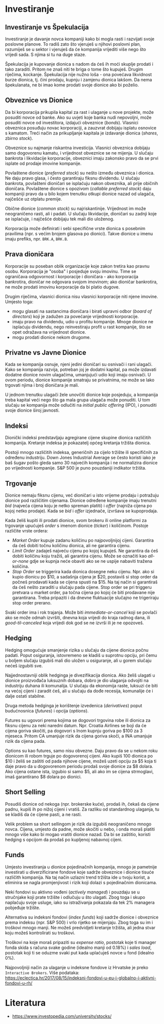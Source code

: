 # Investiranje

## Investiranje vs Špekulacija

Investiranje je davanje novca kompaniji kako bi mogla rasti i razvijati svoje poslovne planove. To radiš zato što vjeruješ u njihovi poslovni plan, razumiješ se u sektor i vjeruješ da će kompanija vrijediti više nego što vrijedi sada. S njima si tu na duge staze.

Špekulacija je kupovanje dionica s nadom da ćeš ih moći skuplje prodati i tako zaraditi. Pritom ne znaš niti te briga o tome što kupuješ. Drugim riječima, kockanje. Špekulacija nije nužno loša - ona povećava likvidnost burze dionica, tj. čini prodaju, kupnju i zamjenu dionica lakšom. Da nema špekulanata, ne bi imao kome prodati svoje dionice ako bi poželio.

## Obveznice vs Dionice

Da bi korporacija prikupila kapital za rast i ulaganje u nove projekte, može posuditi novce od banke. Ako su uvjeti koje banka nudi nepovoljni, može posuditi novce od investitora, izdajući obveznice (*bonds*). Vlasnici obveznica posuđuju novac korporaciji, a zauzvrat dobijaju isplatu osnovice s kamatom. Treći način za prikupljanje kapitala je izdavanje dionica (*shares*, zbirno *stock*).

Obveznice su najmanje riskantna investicija. Vlasnici obveznica dobijaju samo dogovorenu kamatu, i vrijednost obveznice se ne mijenja. U slučaju bankrota i likvidacije korporacije, obveznici imaju zakonsko pravo da se prvi isplate od prodaje imovine kompanije.

Povlaštene dionice (*preferred stock*) su nešto između obveznica i dionica. Ne daju pravo glasa, i često garantiraju fiksnu dividendu. U slučaju bankrota, povlašteni dioničari se isplaćuju nakon obveznika, ali prije običnih dioničara. Povlaštene dionice s opozivom (*callable preferred stock*) daju kompaniji pravo da u bilo kojem trenutku otkupi dionice nazad od ulagača, najčešće uz otplatu premije.

Obične dionice (*common stock*) su najriskantinije. Vrijednost im može neograničeno rasti, ali i padati. U slučaju likvidacije, dioničari su zadnji koje se isplaćuje, i najčešće dobijaju tek mali dio uloženog.

Korporacija može definirati i sebi specifične vrste dionica s posebnim pravilima (npr. s većim brojem glasova po dionici). Takve dionice u imenu imaju prefiks, npr. `BRK.A`, `BRK.B`.

## Prava dioničara

Korporacije su poseban oblik organizacije koje zakon tretira kao pravnu osobu. Korporacija je "osoba" i posjeduje svoju imovinu. Time se ograničava odgovornost i korporacije i dioničara - ako korporacija bankrotira, dioničar ne odgovara svojom imovinom; ako dioničar bankrotira, ne može prodati imovinu korporacije da bi platio dugove.

Drugim riječima, vlasnici dionica nisu vlasnici korporacije niti njene imovine. Umjesto toga:
* mogu glasati na sastancima dioničara i birati upravni odbor (*board of directors*) koji je zadužen za povećanje vrijednosti korporacije.
* imaju pravo na dividendu, udio u profitu kompanije. Mnoge dionice ne isplaćuju dividendu, nego reinvestiraju profit u rast kompanije, što se opet odražava na vrijednost dionice.
* mogu prodati dionice nekom drugome.

## Privatne vs Javne Dionice

Kada se kompanija osnuje, njeni jedini dioničari su osnivači i rani ulagači. Kako se kompanija razvija, potreban joj je dodatni kapital, pa može izdavati dodatne dionice novim ulagačima, umanjujući udio koji imaju osnivači. U ovom periodu, dionice kompanije smatraju se privatnima, ne može se lako trgovati njima i broj dioničara je mali.

U jednom trenutku ulagači žele unovčiti dionice koje posjeduju, a kompanija treba kapital veći nego što ga mala grupa ulagača može ponuditi. U tom slučaju se kompanija može odlučiti na *initial public offering* (IPO), i ponuditi svoje dionice široj javnosti.

## Indeksi

Dionički indeksi predstavljaju agregirane cijene skupine dionica različitih kompanija. Kretanje indeksa je pokazatelj općeg kretanja tržišta dionica.

Postoji mnogo različitih indeksa, generičnih za cijelo tržište ili specifičnih za određenu industriju. Down Jones Industrial Average se često koristi iako je baš šugav pošto gleda samo 30 najvećih kompanija i ne normalizira dionice po vrijednosti kompanije. S&P 500 je puno pouzdaniji indikator tržišta.

## Trgovanje

Dionice nemaju fiksnu cijenu, već dioničari u isto vrijeme prodaju i potražuju dionice pod različitim cijenama. Dionice određene kompanije imaju trenutni *bid* (najveća cijena koju je netko spreman platiti) i *offer* (najniža cijena po kojoj netko prodaje). Kada se *bid* i *offer* izjednače, izvršava se kupoprodaja.

Kada želiš kupiti ili prodati dionice, svom brokeru ili online platformi za trgovanje upućuješ *order* s imenom dionice (*ticker*) i količinom. Postoje različite vrste ordera:
* *Market Order* kupuje zadanu količinu po najpovoljnijoj cijeni. Garantira da ćeš dobiti točnu količinu dionica, ali ne garantira cijenu.
* *Limit Order* zadaješ najveću cijenu po kojoj kupuješ. Ne garantira da ćeš dobiti količinu koju tražiš, ali garantira cijenu. Može se označiti kao *all-or-none* gdje se kupnja neće obaviti ako se ne uspije nabaviti tražena količina.
* *Stop Order* se triggerira kada dionica dosegne neku cijenu. Npr. ako si kupio dionicu po $10, a sadašnja cijena je $20, postaviš si stop order da počneš prodavati kada se cijena spusti na $15. Na taj način si garantiraš da ćeš nešto zaraditi u slučaju pada cijene. Stop order se pri triggeru pretvara u market order, pa točna cijena po kojoj će biti prodavane nije garantirana. Treba pripaziti i da dnevne fluktuacije slučajno ne trigeriraju stop order prerano.

Svaki order ima i rok trajanja. Može biti *immediate-or-cancel* koji se povlači ako se može odmah izvršiti, dnevna koja vrijedi do kraja radnog dana, ili *good-til-canceled* koja vrijedi dok god se ne izvrši ili je ne opozoveš.

## Hedging

Hedging omogućuje smanjenje rizika u slučaju da cijene dionica počnu padati. Poput osiguranja, istovremeno se kladiš u suprotnu opciju, pri čemu u boljem slučaju izgubiš mali dio uložen u osiguranje, ali u gorem slučaju nećeš izgubiti sve.

Najjednostavniji oblik hedginga je divezifikacija dionica. Ako želiš ulagati u dionice proizvođača luksuznih dobara, dobro je dio ulaganja odvojiti na industriju duhana ili komunalija. U slučaju da ekonomija raste, luksuzi će biti na većoj cijeni i zaradit ćeš, ali u slučaju da dođe recesija, komunalije će i dalje ostati stabilne.

Druga metoda hedginga je korištenje izvedenica (*derivatives*) poput budućnosnica (*futures*) i opcija (*options*).

Futures su ugovori prema kojima se dogovori trgovina robe ili dionica za fiksnu cijenu za neki naredni datum. Npr. Croatia Airlines se boji da će cijena goriva skočiti, pa dogovori s Inom kupnju goriva po $100 za 3 mjeseca. Pritom CA umanjuje rizik da cijena goriva skoči, a INA umanjuje rizik da cijena pada.

Options su kao futures, samo nisu obvezne. Daju pravo da se u nekom roku dionicom ili robom trguje po dogovorenoj cijeni. Ako kupiš 100 dionica po $10 i želiš se zaštiti od pada njihove cijene, možeš uzeti opciju za $5 koja ti daje pravo da u dogovorenom periodu prodaš svoje dionice za $8 dolara. Ako cijena ostane ista, izgubio si samo $5, ali ako im se cijena strmoglavi, imaš garantirano $8 dolara po dionici.

## Short Selling

Posudiš dionice od nekoga (npr. brokerske kuće), prodaš ih, čekaš da cijene padnu, kupiš ih po nižoj cijeni i vratiš. Za razliku od standardnog ulaganja, tu se kladiš da će cijene pasti, a ne rasti.

Velik problem sa short sellingom je rizik da izgubiš neograničeno mnogo novca. Cijena, umjesto da padne, može skočiti u nebo, i onda moraš platiti mnogo više kako bi mogao vratiti dionice nazad. Da bi se zaštitio, koristi hedging s opcijom da prodaš po kupljenoj nabavnoj cijeni.

## Funds

Umjesto investiranja u dionice pojedinačnih kompanija, mnogo je pametnije investirati u diverzificirane fondove koje sadrže obveznice i dionice tisuće različith kompanija. Na taj način uzlazni trend tržišta ide u tvoju korist, a eliminira se nagla promjenjivost i rizik koji dolazi s pojedinačnim dionicama.

Neki fondovi su aktivno vođeni (*actively managed*) i pouzdaju se u stručnjake koji prate tržište i odlučuju u što ulagati. Zbog toga i skupo naplaćuju svoje usluge, iako su istraživanja pokazala da tek 2% managera pobjeđuje tržište.

Alternativa su indeksni fondovi (*index funds*) koji sadrže dionice i obveznice prema indeksu (npr. S&P 500) i vrlo rijetko se mijenjaju. Zbog toga su im i troškovi mnogo manji. Ne možeš predvidjeti kretanje tržišta, ali jedna stvar koju možeš kontrolirati su troškovi.

Troškovi na koje moraš pripaziti su *expense ratio*, postotak koje ti manager fonda skida s računa svake godine (idealno manji od 0.18%) i *sales load*, postotak koji ti se oduzme svaki put kada uplaćuješ novce u fond (idealno 0%).

Najpovoljniji način za ulaganje u indeksne fondove iz Hrvatske je preko `Interactive Brokers`. Više podataka: https://eclectica.hr/2017/08/15/indeksni-fondovi-u-eu-i-globalno-i-aktivni-fondovi-u-rh/

# Literatura

* https://www.investopedia.com/university/stocks/
